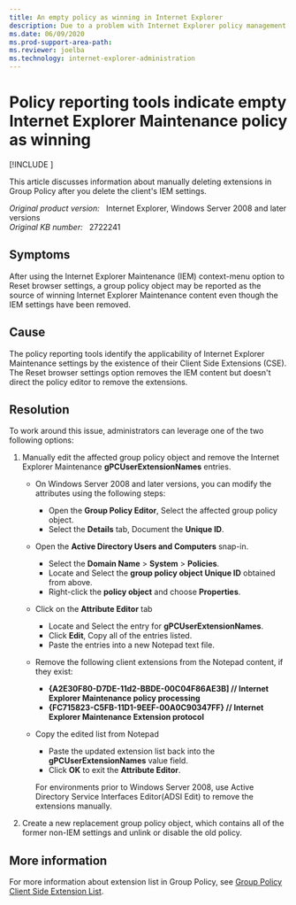 ```yaml
---
title: An empty policy as winning in Internet Explorer
description: Due to a problem with Internet Explorer policy management extensions, the resetting of IEM content in a group policy object does not prevent tools such as RSOP from identifying it as the winning IEM policy.
ms.date: 06/09/2020
ms.prod-support-area-path: 
ms.reviewer: joelba
ms.technology: internet-explorer-administration
---
```

# Policy reporting tools indicate empty Internet Explorer Maintenance policy as winning

[!INCLUDE [](../../../includes/browsers-important.md)]

This article discusses information about manually deleting extensions in Group Policy after you delete the client's IEM settings.

_Original product version:_ &nbsp; Internet Explorer, Windows Server 2008 and later versions  
_Original KB number:_ &nbsp; 2722241

## Symptoms

After using the Internet Explorer Maintenance (IEM) context-menu option to Reset browser settings, a group policy object may be reported as the source of winning Internet Explorer Maintenance content even though the IEM settings have been removed.

## Cause

The policy reporting tools identify the applicability of Internet Explorer Maintenance settings by the existence of their Client Side Extensions (CSE). The Reset browser settings option removes the IEM content but doesn't direct the policy editor to remove the extensions.

## Resolution

To work around this issue, administrators can leverage one of the two following options:

1. Manually edit the affected group policy object and remove the Internet Explorer Maintenance **gPCUserExtensionNames** entries.

    - On Windows Server 2008 and later versions, you can modify the attributes using the following steps:
      - Open the **Group Policy Editor**, Select the affected group policy object.
      - Select the **Details** tab, Document the **Unique ID**.

    - Open the **Active Directory Users and Computers** snap-in.
      - Select the **Domain Name** > **System** > **Policies**.
      - Locate and Select the **group policy object Unique ID** obtained from above.
      - Right-click the **policy object** and choose **Properties**.

    - Click on the **Attribute Editor** tab
      - Locate and Select the entry for **gPCUserExtensionNames**.
      - Click **Edit**, Copy all of the entries listed.
      - Paste the entries into a new Notepad text file.

    - Remove the following client extensions from the Notepad content, if they exist:
      - **{A2E30F80-D7DE-11d2-BBDE-00C04F86AE3B] // Internet Explorer Maintenance policy processing**
      - **{FC715823-C5FB-11D1-9EEF-00A0C90347FF} // Internet Explorer Maintenance Extension protocol**

    - Copy the edited list from Notepad
      - Paste the updated extension list back into the **gPCUserExtensionNames** value field.
      - Click **OK** to exit the **Attribute Editor**.

      For environments prior to Windows Server 2008, use Active Directory Service Interfaces Editor(ADSI Edit) to remove the extensions manually.

2. Create a new replacement group policy object, which contains all of the former non-IEM settings and unlink or disable the old policy.

## More information

For more information about extension list in Group Policy, see
[Group Policy Client Side Extension List](/archive/blogs/mempson/group-policy-client-side-extension-list).
